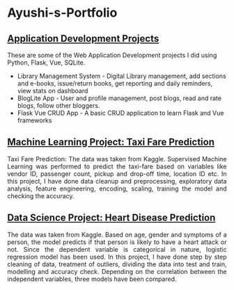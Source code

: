 # Ayushi-s-Portfolio

## [Application Development Projects](https://github.com/w1nterb1rd/Application-Development)

 These are some of the Web Application Development projects I did using Python, Flask, Vue, SQLite.
 
 * Library Management System - Digital Library management, add sections and e-books, issue/return books, get reporting and daily reminders, view stats on dashboard
 * BlogLite App - User and profile management, post blogs, read and rate blogs, follow other bloggers.
 * Flask Vue CRUD App - A basic CRUD application to learn Flask and Vue frameworks

## [Machine Learning Project: Taxi Fare Prediction](https://github.com/w1ndwatcher/Machine-Learning/blob/main/21f1006327-notebook-t32023.ipynb)

<p align=justify>Taxi Fare Prediction: The data was taken from Kaggle. Supervised Machine Learning was performed to predict the taxi-fare based on variables like vendor ID, passenger count, pickup and drop-off time, location ID etc. In this project, I have done data cleanup and preprocessing, exploratory data analysis, feature engineering, encoding, scaling, training the model and checking the accuracy.</p>
 
## [Data Science Project: Heart Disease Prediction](https://github.com/w1nterb1rd/Heart-Disease-Prediction)

<p align=justify>The data was taken from Kaggle. Based on age, gender and symptoms of a person, the model predicts if that person is likely to have a heart attack or not. Since the dependent variable is categorical in nature, logistic regression model has been used. In this project, I have done step by step cleaning of data, treatment of outliers, dividing the data into test and train, modelling and accuracy check. Depending on the correlation between the independent variables, three models have been compared.</p>
